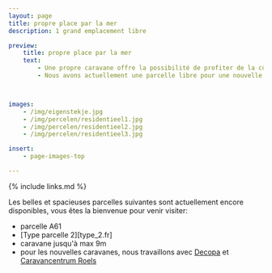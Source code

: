 ```yaml
---
layout: page
title: propre place par la mer
description: 1 grand emplacement libre

preview:
    title: propre place par la mer
    text:
        - Une propre caravane offre la possibilité de profiter de la côte en toutes saisons.
        - Nous avons actuellement une parcelle libre pour une nouvelle caravane.



images:
    - /img/eigenstekje.jpg
    - /img/percelen/residentieel1.jpg
    - /img/percelen/residentieel2.jpg
    - /img/percelen/residentieel3.jpg

insert:
    - page-images-top

---
```


{% include links.md %}

Les belles et spacieuses parcelles suivantes sont actuellement encore disponibles, vous êtes la bienvenue pour venir visiter:

- parcelle A61
- [Type parcelle 2][type_2.fr]
- caravane jusqu'à max 9m
- pour les nouvelles caravanes, nous travaillons avec [Decopa](https://fr.decopa.be/) et [Caravancentrum Roels](https://www.caravancentrumroels.be/?lang=fr)
